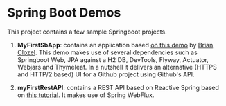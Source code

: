 # Spring Boot Demos

This project contains a few sample Springboot projects.

1. **MyFirstSbApp**: contains an application based [on this demo](https://www.youtube.com/watch?v=aA4tfBGY6jY) by [Brian Clozel](https://spring.io/team/bclozel). This demo makes use of several dependencies such as Springboot Web, JPA against a H2 DB, DevTools, Flyway, Actuator, Webjars and Thymeleaf. In a nutshell it delivers an alternative (HTTPS and HTTP/2 based) UI for a Github project using Github's API.

2. **myFirstRestAPI**: contains a REST API based on Reactive Spring based on [this tutorial](https://spring.io/guides/gs/reactive-rest-service/). It makes use of Spring WebFlux.